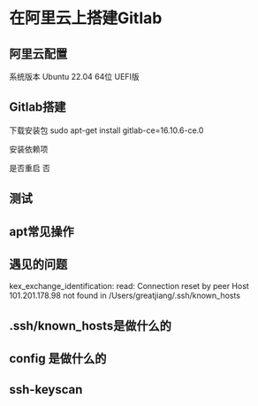 # 在阿里云上搭建Gitlab

## 阿里云配置
系统版本
  Ubuntu 22.04 64位 UEFI版

## Gitlab搭建
下载安装包
  sudo apt-get install gitlab-ce=16.10.6-ce.0

安装依赖项

是否重启
  否

## 测试

## apt常见操作

## 遇见的问题
kex_exchange_identification: read: Connection reset by peer
Host 101.201.178.98 not found in /Users/greatjiang/.ssh/known_hosts

## .ssh/known_hosts是做什么的

## config 是做什么的

## ssh-keyscan